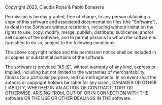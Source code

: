 Copyright 2023, Claudia Rojas & Pablo Bonasera

Permission is hereby granted, free of charge, to any person obtaining a copy of this software and associated documentation files (the "Software"), to deal in the Software without restriction, including without limitation the rights to use, copy, modify, merge, publish, distribute, sublicense, and/or sell copies of the software, and to permit persons to whom the software is furnished to do so, subject to the following conditions:

The above copyright notice and this permission notice shall be included in all copies or substantial portions of the software.

The software is provided "AS IS", without warranty of any kind, express or implied, including but not limited to the warranties of merchantability, fitness for a particular purpose, and non-infragments. In no event shall the authors or copyright holders be liable for any claim,, DAMAGES OR OTHER LIABILITY, WHETHER IN AN ACTION OF CONTRACT, TORT OR OTHERWISE, ARISING FROM, OUT OF OR IN CONNECTION WITH THE software OR THE USE OR OTHER DEALINGS IN THE software.
